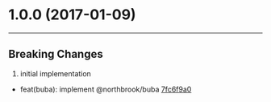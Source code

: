 # 1.0.0 (2017-01-09)
---

## Breaking Changes

1. initial implementation
  - feat(buba): implement @northbrook/buba [7fc6f9a0](https://github.com/northbrookjs/buba/commits/7fc6f9a05f6db37c2f42f6d1bcec9d79f8a0f2df)


